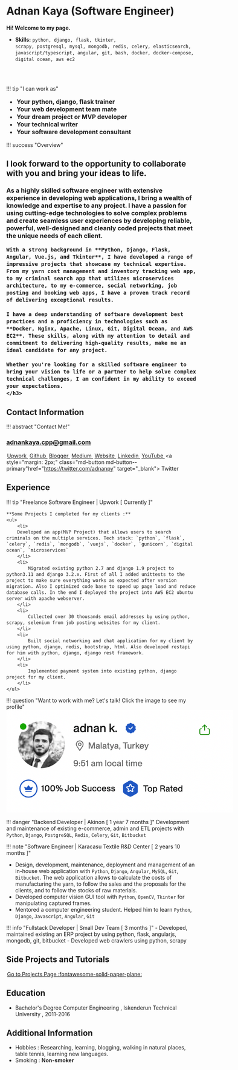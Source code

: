 # Adnan Kaya (Software Engineer) 

**Hi! Welcome to my page.**

- **Skills:** <code>python, django, flask, tkinter, scrapy, postgresql, mysql, mongodb, redis, celery, elasticsearch, javascript/typescript, angular, git, bash, docker, docker-compose, digital ocean, aws ec2
</code>

!!! tip "I can work as"
    <ul style="font-weight: bold; font-size: 16px; color: #212121">
        <li>
            Your python, django, flask trainer
        </li>
        <li>
            Your web development team mate
        </li>
        <li>
            Your dream project or MVP developer
        </li>
        <li>
            Your technical writer
        </li>
        <li>
            Your software development consultant
        </li>
    </ul>


!!! success "Overview"
    <h2>
    **I look forward to the opportunity to collaborate with you and bring your ideas to life.**
    </h2>
    <h3>
    As a highly skilled software engineer with extensive experience in developing web applications, I bring a wealth of knowledge and expertise to any project. I have a passion for using cutting-edge technologies to solve complex problems and create seamless user experiences by developing reliable, powerful, well-designed and cleanly coded projects that meet the unique needs of each client.

    With a strong background in **Python, Django, Flask, Angular, Vue.js, and Tkinter**, I have developed a range of impressive projects that showcase my technical expertise. From my yarn cost management and inventory tracking web app, to my criminal search app that utilizes microservices architecture, to my e-commerce, social networking, job posting and booking web apps, I have a proven track record of delivering exceptional results.

    I have a deep understanding of software development best practices and a proficiency in technologies such as **Docker, Nginx, Apache, Linux, Git, Digital Ocean, and AWS EC2**. These skills, along with my attention to detail and commitment to delivering high-quality results, make me an ideal candidate for any project.

    Whether you're looking for a skilled software engineer to bring your vision to life or a partner to help solve complex technical challenges, I am confident in my ability to exceed your expectations.
    </h3>


## Contact Information

!!! abstract "Contact Me!"
    <div>
        <h3 style="font-weight: bold;">adnankaya.cpp@gmail.com</h3>
    </div>
    <a style="margin: 2px;" class="md-button md-button" href="https://www.upwork.com/freelancers/~01250366c1d60c34c3" target="_blank"> Upwork </a>
    <a style="margin: 2px;" class="md-button md-button--primary" href="https://github.com/adnankaya" target="_blank"> Github </a>
    <a style="margin: 2px;" class="md-button" href="https://adnankayace.blogspot.com" target="_blank"> Blogger </a>
    <a style="margin: 2px;" class="md-button md-button--primary" href="https://medium.com/@adnan-kaya" target="_blank"> Medium </a>
    <a style="margin: 2px;" class="md-button" href="https://kayace.com/" target="_blank"> Website </a>
    <a style="margin: 2px;" class="md-button md-button--primary" href="https://www.linkedin.com/in/adnan-kayace/" target="_blank"> Linkedin </a>
    <a style="margin: 2px;" class="md-button" href="https://youtube.com/c/adnankaya" target="_blank"> YouTube </a>
    <a style="margin: 2px;"  class="md-button md-button--primary"href="https://twitter.com/adnanpy" target="_blank"> Twitter </a>




## Experience

!!! tip "Freelance Software Engineer | Upwork [ Currently ]"

    **Some Projects I completed for my clients :**
    <ul>
        <li>
        Developed an app(MVP Project) that allows users to search criminals on the multiple services. Tech stack: `python`, `flask`, `celery`, `redis`, `mongodb`, `vuejs`, `docker`, `gunicorn`, `digital ocean`, `microservices`
        </li>
        <li>
            Migrated existing python 2.7 and django 1.9 project to python3.11 and django 3.2.x. First of all I added unittests to the project to make sure everything works as expected after version migration. Also I optimized code base to speed up page load and reduce database calls. In the end I deployed the project into AWS EC2 ubuntu server with apache webserver.
        </li>
        <li>
            Collected over 30 thousands email addresses by using python, scrapy, selenium from job posting websites for my client.
        </li>
        <li>
            Built social networking and chat application for my client by using python, django, redis, bootstrap, html. Also developed restapi for him with python, django, django rest framework.
        </li>
        <li>
            Implemented payment system into existing python, django project for my client.
        </li>
    </ul>


!!! question "Want to work with me? Let's talk! Click the image to see my profile"
    <a href="https://www.upwork.com/freelancers/~01250366c1d60c34c3" target="_blank">
    <img src="assets/images/pp-upwork.png" style="max-width:600px;max-height: 400px;"/>
    </a>


!!! danger "Backend Developer | Akinon [ 1 year 7 months ]"
    Development and maintenance of existing e-commerce, admin and ETL projects with `Python`, `Django`, `PostgreSQL`, `Redis`, `Celery`, `Git`, `Bitbucket`

!!! note "Software Engineer | Karacasu Textile R&D Center [ 2 years 10 months ]"
    <ul>
    <li>
        Design, development, maintenance, deployment and management of an in-house web application with `Python`, `Django`, `Angular`, `MySQL`, `Git`, `Bitbucket`. The web application allows to calculate the costs of manufacturing the yarn, to follow the sales and the proposals for the clients, and to follow the stocks of raw materials.
    </li>
    <li>
        Developed computer vision GUI tool with `Python`, `OpenCV`, `Tkinter` for manipulating  captured frames.
    </li>
    <li>
        Mentored a computer engineering student. Helped him to learn `Python`, `Django`, `Javascript`, `Angular`, `Git`
    </li>
    </ul>


!!! info "Fullstack Developer | Small Dev Team [ 3 months ]"
    - Developed, maintained existing an ERP project by using python, flask, angularjs, mongodb, git, bitbucket
    - Developed web crawlers using python, scrapy

## Side Projects and Tutorials
<a style="margin: 2px;" class="md-button md-button--primary" href="/projects/">
Go to Projects Page 
:fontawesome-solid-paper-plane:
</a>



## Education
- Bachelor's Degree Computer Engineering , Iskenderun Technical University , 2011-2016



## Additional Information
- Hobbies : Researching, learning, blogging, walking in natural places, table tennis, learning new languages.
- Smoking : **Non-smoker**




